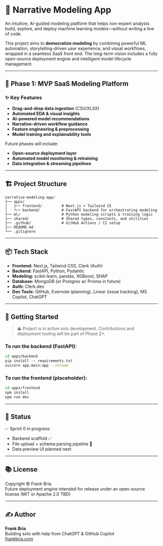 # 🧠 Narrative Modeling App

An intuitive, AI-guided modeling platform that helps non-expert analysts build, explore, and deploy machine learning models—without writing a line of code.

This project aims to **democratize modeling** by combining powerful ML automation, storytelling-driven user experience, and visual workflows, wrapped in a seamless SaaS front end. The long-term vision includes a fully open-source deployment engine and intelligent model lifecycle management.

---

## 🚀 Phase 1: MVP SaaS Modeling Platform

### ✨ Key Features
- **Drag-and-drop data ingestion** (CSV/XLSX)
- **Automated EDA & visual insights**
- **AI-powered model recommendations**
- **Narrative-driven workflow guidance**
- **Feature engineering & preprocessing**
- **Model training and explainability tools**

Future phases will include:
- **Open-source deployment layer**
- **Automated model monitoring & retraining**
- **Data integration & streaming pipelines**

---

## 🏗️ Project Structure

```
narrative-modeling-app/
├── apps/
│   ├── frontend/         # Next.js + Tailwind UI
│   └── backend/          # FastAPI backend for orchestrating modeling
├── ml/                   # Python modeling scripts & training logic
├── shared/               # Shared types, constants, and utilities
├── .github/              # GitHub Actions / CI setup
├── README.md
└── .gitignore
```

---

## 📦 Tech Stack

- **Frontend:** Next.js, Tailwind CSS, Clerk (Auth)
- **Backend:** FastAPI, Python, Pydantic
- **Modeling:** scikit-learn, pandas, XGBoost, SHAP
- **Database:** MongoDB (or Postgres w/ Prisma in future)
- **Auth:** Clerk.dev
- **Dev Tools:** GitHub, Evernote (planning), Linear (issue tracking), MS Copilot, ChatGPT

---

## 🧪 Getting Started

> ⚠️ Project is in active solo development. Contributions and deployment tooling will be part of Phase 2+.

### To run the backend (FastAPI):
```bash
cd apps/backend
pip install -r requirements.txt
uvicorn app.main:app --reload
```

### To run the frontend (placeholder):
```bash
cd apps/frontend
npm install
npm run dev
```

---

## 📌 Status

✅ Sprint 0 in progress:  
- Backend scaffold ✅  
- File upload + schema parsing pipeline 🚧  
- Data preview UI planned next

---

## 📚 License

Copyright © Frank Bria  
Future deployment engine intended for release under an open-source license (MIT or Apache 2.0 TBD)

---

## ✍️ Author

**Frank Bria**  
Building solo with help from ChatGPT & GitHub Copilot  
[frankbria.com](https://frankbria.com)
